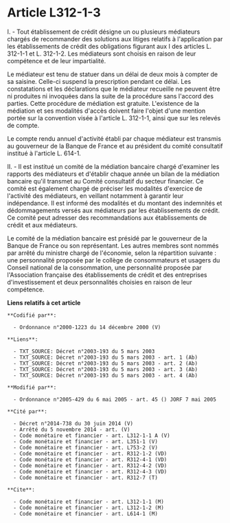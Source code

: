 # Article L312-1-3

I. - Tout établissement de crédit désigne un ou plusieurs médiateurs chargés de recommander des solutions aux litiges
relatifs à l'application par les établissements de crédit des obligations figurant aux I des articles L. 312-1-1 et L.
312-1-2. Les médiateurs sont choisis en raison de leur compétence et de leur impartialité.

Le médiateur est tenu de statuer dans un délai de deux mois à compter de sa saisine. Celle-ci suspend la prescription pendant
ce délai. Les constatations et les déclarations que le médiateur recueille ne peuvent être ni produites ni invoquées dans la
suite de la procédure sans l'accord des parties. Cette procédure de médiation est gratuite. L'existence de la médiation et
ses modalités d'accès doivent faire l'objet d'une mention portée sur la convention visée à l'article L. 312-1-1, ainsi que
sur les relevés de compte.

Le compte rendu annuel d'activité établi par chaque médiateur est transmis au gouverneur de la Banque de France et au
président du comité consultatif institué à l'article L. 614-1.

II. - Il est institué un comité de la médiation bancaire chargé d'examiner les rapports des médiateurs et d'établir chaque
année un bilan de la médiation bancaire qu'il transmet au Comité consultatif du secteur financier. Ce comité est également
chargé de préciser les modalités d'exercice de l'activité des médiateurs, en veillant notamment à garantir leur indépendance.
Il est informé des modalités et du montant des indemnités et dédommagements versés aux médiateurs par les établissements de
crédit. Ce comité peut adresser des recommandations aux établissements de crédit et aux médiateurs.

Le comité de la médiation bancaire est présidé par le gouverneur de la Banque de France ou son représentant. Les autres
membres sont nommés par arrêté du ministre chargé de l'économie, selon la répartition suivante : une personnalité proposée
par le collège de consommateurs et usagers du Conseil national de la consommation, une personnalité proposée par
l'Association française des établissements de crédit et des entreprises d'investissement et deux personnalités choisies en
raison de leur compétence.

**Liens relatifs à cet article**

	**Codifié par**:

	  - Ordonnance n°2000-1223 du 14 décembre 2000 (V)

	**Liens**:

	  - TXT_SOURCE: Décret n°2003-193 du 5 mars 2003
	  - TXT_SOURCE: Décret n°2003-193 du 5 mars 2003 - art. 1 (Ab)
	  - TXT_SOURCE: Décret n°2003-193 du 5 mars 2003 - art. 2 (Ab)
	  - TXT_SOURCE: Décret n°2003-193 du 5 mars 2003 - art. 3 (Ab)
	  - TXT_SOURCE: Décret n°2003-193 du 5 mars 2003 - art. 4 (Ab)

	**Modifié par**:

	  - Ordonnance n°2005-429 du 6 mai 2005 - art. 45 () JORF 7 mai 2005

	**Cité par**:

	  - Décret n°2014-738 du 30 juin 2014 (V)
	  - Arrêté du 5 novembre 2014 - art. (V)
	  - Code monétaire et financier - art. L312-1-1 A (V)
	  - Code monétaire et financier - art. L351-1 (V)
	  - Code monétaire et financier - art. L753-2 (V)
	  - Code monétaire et financier - art. R312-1-2 (VD)
	  - Code monétaire et financier - art. R312-4-1 (VD)
	  - Code monétaire et financier - art. R312-4-2 (VD)
	  - Code monétaire et financier - art. R312-4-3 (VD)
	  - Code monétaire et financier - art. R312-7 (T)

	**Cite**:

	  - Code monétaire et financier - art. L312-1-1 (M)
	  - Code monétaire et financier - art. L312-1-2 (M)
	  - Code monétaire et financier - art. L614-1 (M)
